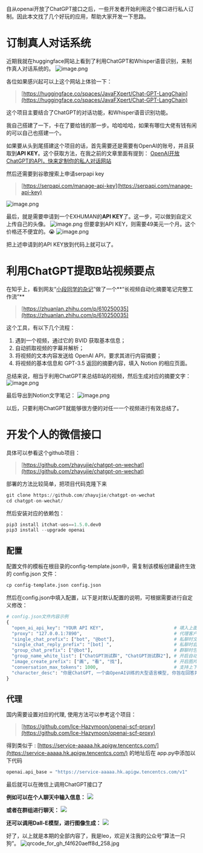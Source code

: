 
自从openai开放了ChatGPT接口之后，一些开发者开始利用这个接口进行私人订制。因此本文找了几个好玩的应用，帮助大家开发一下思路。

# 订制真人对话系统
近期我就在huggingface网站上看到了利用ChatGPT和Whisper语音识别，来制作真人对话系统的。
![image.png](https://cdn.nlark.com/yuque/0/2023/png/29330410/1678525691798-2fb939d9-31c8-42c6-82b7-3c85546af02d.png#averageHue=%23f0f0f0&clientId=u768ff4bf-aa4f-4&from=paste&height=702&id=ubc5b3732&originHeight=1403&originWidth=3054&originalType=binary&ratio=1.2000000476837158&rotation=0&showTitle=false&size=316824&status=done&style=none&taskId=u3111bbeb-b72f-4107-9281-22653c5455b&title=&width=1527)

各位如果感兴起可以上这个网站上体验一下：
> [https://huggingface.co/spaces/JavaFXpert/Chat-GPT-LangChain](https://huggingface.co/spaces/JavaFXpert/Chat-GPT-LangChain)


这个项目主要结合了ChatGPT的对话功能，和Whisper语音识别功能。

我自己搭建了一下，卡在了要给钱的那一步。哈哈哈哈，如果有哪位大佬有钱有闲的可以自己也搭建一个。

如果要从头到尾搭建这个项目的话，首先需要还是需要有OpenAI的账号，并且获取到**API KEY**。这个获取方法，在我之前的文章里面有提到：
[OpenAI开放ChatGPT的API，快来定制你的私人对话网站](https://mp.weixin.qq.com/s/c2qtKB5tnkcvPHIBvx_EEw)

然后还需要到谷歌搜索上申请serpapi key
> [https://serpapi.com/manage-api-key](https://serpapi.com/manage-api-key)

![image.png](https://cdn.nlark.com/yuque/0/2023/png/29330410/1678526127714-4e66f3c7-1367-423f-96d9-1999125fa451.png#averageHue=%23a6b387&clientId=u768ff4bf-aa4f-4&from=paste&height=455&id=u810704be&originHeight=910&originWidth=3294&originalType=binary&ratio=1.2000000476837158&rotation=0&showTitle=false&size=128329&status=done&style=none&taskId=ub1f4968d-9984-4d74-b276-546d5f8b36f&title=&width=1647)

最后，就是需要申请到一个EXHUMAN的**API KEY**了。这一步，可以做到自定义上传自己的头像。
![image.png](https://cdn.nlark.com/yuque/0/2023/png/29330410/1678527134124-79fe8577-8e67-4346-8876-95a16eee3b5a.png#averageHue=%2385a5ae&clientId=u768ff4bf-aa4f-4&from=paste&height=640&id=u291c3571&originHeight=1280&originWidth=3111&originalType=binary&ratio=1.2000000476837158&rotation=0&showTitle=false&size=725401&status=done&style=none&taskId=u330a3544-d51c-41db-b516-e3ae93a968f&title=&width=1555.5)
但要拿到API KEY，则需要49美元一个月。这个价格还不便宜的。😭
![image.png](https://cdn.nlark.com/yuque/0/2023/png/29330410/1678527096039-fcc60863-6831-44e0-b00c-3a8fc37a55a7.png#averageHue=%23575b52&clientId=u768ff4bf-aa4f-4&from=paste&height=890&id=u593e1997&originHeight=1780&originWidth=2923&originalType=binary&ratio=1.2000000476837158&rotation=0&showTitle=false&size=274663&status=done&style=none&taskId=u4f851661-7a82-4553-a208-47527589b0c&title=&width=1461.5)

把上述申请到的API KEY放到代码上就可以了。

# 利用ChatGPT提取B站视频要点
在知乎上，看到网友“[小段同学的杂记](https://www.zhihu.com/column/666666)”做了一个**“长视频自动化摘要笔记完整工作流”**
> [https://zhuanlan.zhihu.com/p/610250035](https://zhuanlan.zhihu.com/p/610250035)


这个工具，有以下几个流程：

1. 遇到一个视频，通过它的 BVID 获取基本信息；
2. 自动抓取视频的字幕并解析；
3. 将视频的文本内容发送给 OpenAI API，要求其进行内容摘要；
4. 将视频的基本信息和 GPT-3.5 返回的摘要内容，填入 Notion 的相应页面。

总结来说，相当于利用ChatGPT来总结B站的视频，然后生成对应的摘要文字：
![image.png](https://cdn.nlark.com/yuque/0/2023/png/29330410/1678528700274-c0f744af-5538-4fcf-92c1-06f1f4e1c9cd.png#averageHue=%23f0f0f0&clientId=u768ff4bf-aa4f-4&from=paste&height=429&id=u48fc70fb&originHeight=858&originWidth=1664&originalType=binary&ratio=1.2000000476837158&rotation=0&showTitle=false&size=840793&status=done&style=none&taskId=u177e42db-e4e1-44d3-b138-9ae73e9e034&title=&width=832)

最后导出到Notion文字笔记：
![image.png](https://cdn.nlark.com/yuque/0/2023/png/29330410/1678528662724-cf1b347a-b45d-4adf-bd21-434ad163b8cd.png#averageHue=%23f5f5f4&clientId=u768ff4bf-aa4f-4&from=paste&height=318&id=WbE70&originHeight=636&originWidth=1703&originalType=binary&ratio=1.2000000476837158&rotation=0&showTitle=false&size=628835&status=done&style=none&taskId=uc7c1c05a-ea3d-4537-a58b-1524abfe160&title=&width=851.5)

以后，只要利用ChatGPT就能够很方便的对任一一个视频进行有效总结了。

# 开发个人的微信接口
具体可以参看这个github项目：
> [https://github.com/zhayujie/chatgpt-on-wechat](https://github.com/zhayujie/chatgpt-on-wechat)


部署的方法比较简单，把项目代码克隆下来
```python
git clone https://github.com/zhayujie/chatgpt-on-wechat
cd chatgpt-on-wechat/
```

然后安装对应的依赖包：
```python
pip3 install itchat-uos==1.5.0.dev0
pip3 install --upgrade openai
```
## 配置
配置文件的模板在根目录的config-template.json中，需复制该模板创建最终生效的 config.json 文件：
```python
cp config-template.json config.json
```

然后在config.json中填入配置，以下是对默认配置的说明，可根据需要进行自定义修改：
```python
# config.json文件内容示例
{ 
  "open_ai_api_key": "YOUR API KEY",                          # 填入上面创建的 OpenAI API KEY
  "proxy": "127.0.0.1:7890",                                  # 代理客户端的ip和端口
  "single_chat_prefix": ["bot", "@bot"],                      # 私聊时文本需要包含该前缀才能触发机器人回复
  "single_chat_reply_prefix": "[bot] ",                       # 私聊时自动回复的前缀，用于区分真人
  "group_chat_prefix": ["@bot"],                              # 群聊时包含该前缀则会触发机器人回复
  "group_name_white_list": ["ChatGPT测试群", "ChatGPT测试群2"], # 开启自动回复的群名称列表
  "image_create_prefix": ["画", "看", "找"],                   # 开启图片回复的前缀
  "conversation_max_tokens": 1000,                            # 支持上下文记忆的最多字符数
  "character_desc": "你是ChatGPT, 一个由OpenAI训练的大型语言模型, 你旨在回答并解决人们的任何问题，并且可以使用多种语言与人交流。"  # 人格描述
}
```

## 代理
国内需要设置对应的代理, 使用方法可以参考这个项目：
>  [https://github.com/Ice-Hazymoon/openai-scf-proxy](https://github.com/Ice-Hazymoon/openai-scf-proxy)

得到类似于 : [https://service-aaaaa.hk.apigw.tencentcs.com/](https://service-aaaaa.hk.apigw.tencentcs.com/) 的地址后在 app.py中添加以下代码
```python
openai.api_base = "https://service-aaaaa.hk.apigw.tencentcs.com/v1"
```

最后就可以在微信上调用ChatGPT接口了

**例如可以在个人聊天中输入信息：**
![](https://github.com/zhayujie/chatgpt-on-wechat/raw/master/docs/images/single-chat-sample.jpg#from=url&id=S7J6I&originHeight=1114&originWidth=1750&originalType=binary&ratio=1.2000000476837158&rotation=0&showTitle=false&status=done&style=none&title=)

**或者在群组进行聊天：**
![](https://github.com/zhayujie/chatgpt-on-wechat/raw/master/docs/images/group-chat-sample.jpg#from=url&id=skSgh&originHeight=1288&originWidth=1652&originalType=binary&ratio=1.2000000476837158&rotation=0&showTitle=false&status=done&style=none&title=)

**还可以调用Dall-E模型，进行图像生成：**
![](https://github.com/zhayujie/chatgpt-on-wechat/raw/master/docs/images/image-create-sample.jpg#from=url&id=p8MXi&originHeight=525&originWidth=800&originalType=binary&ratio=1.2000000476837158&rotation=0&showTitle=false&status=done&style=none&title=)

好了，以上就是本期的全部内容了，我是leo，欢迎关注我的公众号“算法一只狗”。
![qrcode_for_gh_f4f620aeff8d_258.jpg](https://cdn.nlark.com/yuque/0/2023/jpeg/29330410/1678684487029-cf4fae99-cc6b-4741-98bc-3d85f2740248.jpeg#averageHue=%23a6a4a3&clientId=u77716545-c2eb-4&from=paste&height=215&id=ubf9a4520&originHeight=258&originWidth=258&originalType=binary&ratio=1.2000000476837158&rotation=0&showTitle=false&size=27597&status=done&style=none&taskId=u4b600bb6-16bd-4623-bcb4-5103fd8eb21&title=&width=214.9999914566679)

